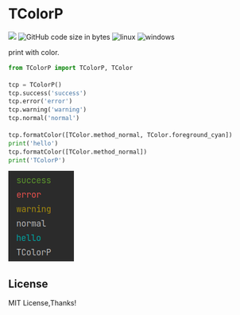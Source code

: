 # TColorP

[![](https://img.shields.io/badge/language-Python-blue)](https://www.python.org/) ![GitHub code size in bytes](https://img.shields.io/github/languages/code-size/ruxia-TJY/TColorP) ![linux](https://img.shields.io/badge/-Linux-yellow?logo=linux) ![windows](https://img.shields.io/badge/-Windows-blue?logo=windows)

print with color.

```python
from TColorP import TColorP, TColor

tcp = TColorP()
tcp.success('success')
tcp.error('error')
tcp.warning('warning')
tcp.normal('normal')

tcp.formatColor([TColor.method_normal, TColor.foreground_cyan])
print('hello')
tcp.formatColor([TColor.method_normal])
print('TColorP')
```

![view](View.png)


## License

MIT License,Thanks!